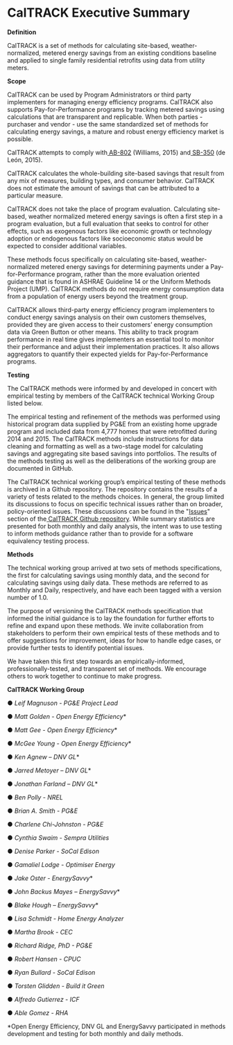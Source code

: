 # **CalTRACK Executive Summary**


**Definition**
 
 
CalTRACK is a set of methods for calculating site-based, weather-normalized, metered energy savings from an existing conditions baseline and applied to single family residential retrofits using data from utility meters.
 

**Scope**


CalTRACK can be used by Program Administrators or third party implementers for managing energy efficiency programs. CalTRACK also supports Pay-for-Performance programs by tracking metered savings using calculations that are transparent and replicable. When both parties - purchaser and vendor - use the same standardized set of methods for calculating energy savings, a mature and robust energy efficiency market is possible.

 

CalTRACK attempts to comply with[ AB-802](https://leginfo.legislature.ca.gov/faces/billNavClient.xhtml?bill_id=201520160AB802) (Williams, 2015) and[ SB-350](https://leginfo.legislature.ca.gov/faces/billNavClient.xhtml?bill_id=201520160SB350) (de León, 2015).

 

CalTRACK calculates the whole-building site-based savings that result from any mix of measures, building types, and consumer behavior. CalTRACK does not estimate the amount of savings that can be attributed to a particular measure.



CalTRACK does not take the place of program evaluation. Calculating site-based, weather normalized metered energy savings is often a first step in a program evaluation, but a full evaluation that seeks to control for other effects, such as exogenous factors like economic growth or technology adoption or endogenous factors like socioeconomic status would be expected to consider additional variables.

 

These methods focus specifically on calculating site-based, weather-normalized metered energy savings for determining payments under a Pay-for-Performance program, rather than the more evaluation oriented guidance that is found in ASHRAE Guideline 14 or the Uniform Methods Project (UMP). CalTRACK methods do not require energy consumption data from a population of energy users beyond the treatment group.

 

CalTRACK allows third-party energy efficiency program implementers to conduct energy savings analysis on their own customers themselves, provided they are given access to their customers’ energy consumption data via Green Button or other means. This ability to track program performance in real time gives implementers an essential tool to monitor their performance and adjust their implementation practices. It also allows aggregators to quantify their expected yields for Pay-for-Performance programs.



**Testing**

 

The CalTRACK methods were informed by and developed in concert with empirical testing by members of the CalTRACK technical Working Group listed below.

 

The empirical testing and refinement of the methods was performed using historical program data supplied by PG&E from an existing home upgrade program and included data from 4,777 homes that were retrofitted during 2014 and 2015. The CalTRACK methods include instructions for data cleaning and formatting as well as a two-stage model for calculating savings and aggregating site based savings into portfolios. The results of the methods testing as well as the deliberations of the working group are documented in GitHub.

 

The CalTRACK technical working group’s empirical testing of these methods is archived in a Github repository. The repository contains the results of a variety of tests related to the methods choices. In general, the group limited its discussions to focus on specific technical issues rather than on broader, policy-oriented issues. These discussions can be found in the "[Issues](https://github.com/impactlab/caltrack/issues?utf8=%E2%9C%93&q=is%3Aissue)" section of the[ CalTRACK Github repository](https://github.com/impactlab/caltrack). While summary statistics are presented for both monthly and daily analysis, the intent was to use testing to inform methods guidance rather than to provide for a software equivalency testing process.




**Methods**

 

The technical working group arrived at two sets of methods specifications, the first for calculating savings using monthly data, and the second for calculating savings using daily data. These methods are referred to as Monthly and Daily, respectively, and have each been tagged with a version number of 1.0.

 

The purpose of versioning the CalTRACK methods specification that informed the initial guidance is to lay the foundation for further efforts to refine and expand upon these methods. We invite collaboration from stakeholders to perform their own empirical tests of these methods and to offer suggestions for improvement, ideas for how to handle edge cases, or provide further tests to identify potential issues.

 

We have taken this first step towards an empirically-informed, professionally-tested, and transparent set of methods. We encourage others to work together to continue to make progress.

 

**CalTRACK Working Group**

 

●   *Leif Magnuson - PG&E Project Lead*

●  	*Matt Golden - Open Energy Efficiency**

●  	*Matt Gee - Open Energy Efficiency**

●  	*McGee Young - Open Energy Efficiency**

●  	*Ken Agnew – DNV GL**

●  	*Jarred Metoyer – DNV GL**

●  	*Jonathan Farland – DNV GL**

●  	*Ben Polly - NREL*

●  	*Brian A. Smith - PG&E*

●  	*Charlene Chi-Johnston - PG&E*

●  	*Cynthia Swaim - Sempra Utilities​*

●  	*Denise Parker - SoCal Edison*

●  	*Gamaliel Lodge - Optimiser Energy*

●  	*Jake Oster -  EnergySavvy**

●  	*John Backus Mayes – EnergySavvy**

●  	*Blake Hough – EnergySavvy**

●  	*Lisa Schmidt - Home Energy Analyzer*

●  	*Martha Brook - CEC*

●  	*Richard Ridge, PhD - PG&E*

●  	*Robert Hansen - CPUC*

●  	*Ryan Bullard - SoCal Edison*

●  	*Torsten Glidden - Build it Green*

●   *Alfredo Gutierrez - ICF*

●   *Able Gomez - RHA*



*Open Energy Efficiency, DNV GL and EnergySavvy participated in methods development and testing for both monthly and daily methods.


